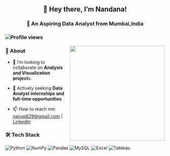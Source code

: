 ## <p align="center"> 👋 Hey there, I’m Nandana! 
### <p align="center">🎯 An Aspiring Data Analyst from Mumbai,India
### ![Profile views](https://komarev.com/ghpvc/?username=NandanaAnup&color=blue)  
<!-- 
**NandanaAnup/NandanaAnup** is a ✨ _special_ ✨ repository because its `README.md` (this file) appears on your GitHub profile.
Here are some ideas to get you started:
## 🚀 About 
- 🔭 I’m currently working on ...
- 🌱 I’m currently learning ...
- 👯 I’m looking to collaborate on ...
- 🤔 I’m looking for help with ...
- 💬 Ask me about ...
- 📫 How to reach me: ...
- 😄 Pronouns: ...
- ⚡ Fun fact: ...
-->
<img src="https://media3.giphy.com/media/v1.Y2lkPTc5MGI3NjExOWJidXRxbGZvcGdmc2tqbjBnNzc3eDcwc21oeHBxMm53MmwzcHNmayZlcD12MV9pbnRlcm5hbF9naWZfYnlfaWQmY3Q9Zw/4FQMuOKR6zQRO/giphy.gif" align="right" width="300"/>

### 🚀 About    

<!-- - 🌱 I’m currently learning ...   -->
  
- 🤔 I’m looking to collaborate on **Analysis and Visualization project**s.
 
- 💼 Actively seeking **Data Analyst internships and full-time opportunities**
  
- 📫 How to reach me: [nanup629@gmail.com](mailto:nanup629@gmail.com) | [LinkedIn](https://www.linkedin.com/in/nandana-anup-902255214)

<!-- <img src="https://media3.giphy.com/media/v1.Y2lkPTc5MGI3NjExOWJidXRxbGZvcGdmc2tqbjBnNzc3eDcwc21oeHBxMm53MmwzcHNmayZlcD12MV9pbnRlcm5hbF9naWZfYnlfaWQmY3Q9Zw/4FQMuOKR6zQRO/giphy.gif" align="right" width="300"/>


<!-- - 📙 Check out my [View My Resume](resume.pdf)
-->







### 🛠️ Tech Stack  
![Python](https://img.shields.io/badge/Python-3776AB?logo=python&logoColor=white) ![NumPy](https://img.shields.io/badge/NumPy-4D77CF?logo=numpy&logoColor=white) ![Pandas](https://img.shields.io/badge/Pandas-150458?logo=pandas&logoColor=white) ![MySQL](https://img.shields.io/badge/MySQL-4479A1?logo=mysql&logoColor=white) ![Excel](https://img.shields.io/badge/Excel-217346?logo=microsoft-excel&logoColor=white) ![Tableau](https://img.shields.io/badge/Tableau-E97627?logo=tableau&logoColor=white)    
